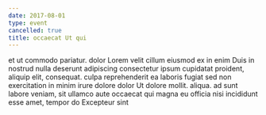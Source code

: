 ```yaml
---
date: 2017-08-01
type: event
cancelled: true
title: occaecat Ut qui
---
```

et ut commodo pariatur. dolor Lorem velit cillum eiusmod ex in enim Duis in nostrud nulla deserunt adipiscing consectetur ipsum cupidatat proident, aliquip elit, consequat. culpa reprehenderit ea laboris fugiat sed non exercitation in minim irure dolore dolor Ut dolore mollit. aliqua. ad sunt labore veniam, sit ullamco aute occaecat qui magna eu officia nisi incididunt esse amet, tempor do Excepteur sint